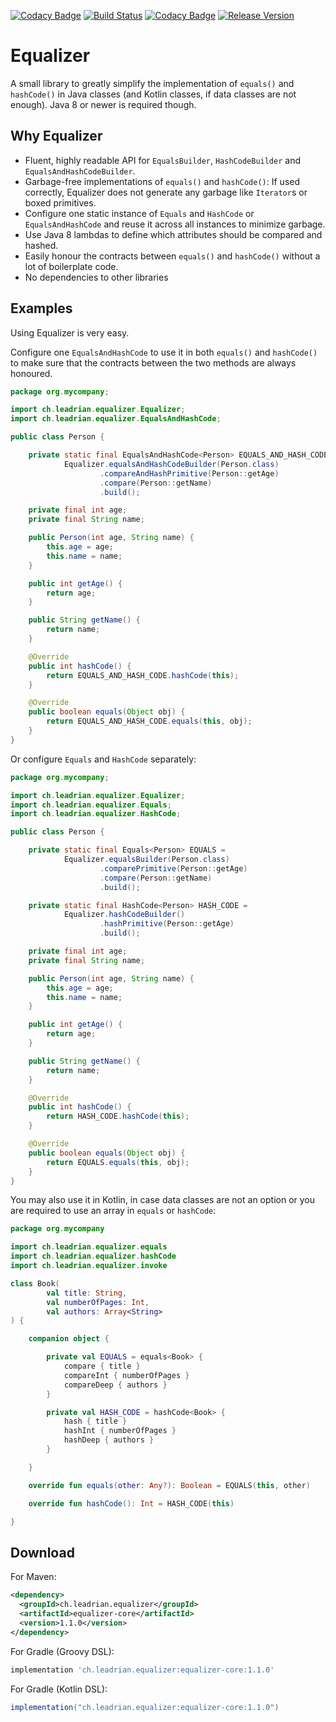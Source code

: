 [![Codacy Badge](https://api.codacy.com/project/badge/Grade/6e4827b909274d13a109be0d47dcf4d8)](https://www.codacy.com/app/Double-O-Seven/equalizer?utm_source=github.com&amp;utm_medium=referral&amp;utm_content=Double-O-Seven/equalizer&amp;utm_campaign=Badge_Grade)
[![Build Status](https://travis-ci.org/Double-O-Seven/equalizer.svg?branch=master)](https://travis-ci.org/Double-O-Seven/equalizer)
[![Codacy Badge](https://api.codacy.com/project/badge/Coverage/6e4827b909274d13a109be0d47dcf4d8)](https://www.codacy.com/app/Double-O-Seven/equalizer?utm_source=github.com&utm_medium=referral&utm_content=Double-O-Seven/equalizer&utm_campaign=Badge_Coverage)
[![Release Version](https://img.shields.io/maven-central/v/ch.leadrian.equalizer/equalizer-core.svg?label=release)](https://search.maven.org/search?q=g:ch.leadrian.equalizer%20AND%20a:equalizer-core)

# Equalizer

A small library to greatly simplify the implementation of `equals()` and `hashCode()` in Java classes (and Kotlin classes, if data classes are not enough).
Java 8 or newer is required though.

## Why Equalizer

*   Fluent, highly readable API for `EqualsBuilder`, `HashCodeBuilder` and `EqualsAndHashCodeBuilder`.
*   Garbage-free implementations of `equals()` and `hashCode()`: If used correctly, Equalizer does not generate any garbage like `Iterator`s or boxed primitives.
*   Configure one static instance of `Equals` and `HashCode` or `EqualsAndHashCode` and reuse it across all instances to minimize garbage.
*   Use Java 8 lambdas to define which attributes should be compared and hashed.
*   Easily honour the contracts between `equals()` and `hashCode()` without a lot of boilerplate code.
*   No dependencies to other libraries

## Examples

Using Equalizer is very easy.

Configure one `EqualsAndHashCode` to use it in both `equals()` and `hashCode()` to make sure that the contracts between the two methods are always honoured.

```java
package org.mycompany;

import ch.leadrian.equalizer.Equalizer;
import ch.leadrian.equalizer.EqualsAndHashCode;

public class Person {

    private static final EqualsAndHashCode<Person> EQUALS_AND_HASH_CODE =
            Equalizer.equalsAndHashCodeBuilder(Person.class)
                    .compareAndHashPrimitive(Person::getAge)
                    .compare(Person::getName)
                    .build();

    private final int age;
    private final String name;

    public Person(int age, String name) {
        this.age = age;
        this.name = name;
    }

    public int getAge() {
        return age;
    }

    public String getName() {
        return name;
    }

    @Override
    public int hashCode() {
        return EQUALS_AND_HASH_CODE.hashCode(this);
    }

    @Override
    public boolean equals(Object obj) {
        return EQUALS_AND_HASH_CODE.equals(this, obj);
    }
}
```

Or configure `Equals` and `HashCode` separately:

```java
package org.mycompany;

import ch.leadrian.equalizer.Equalizer;
import ch.leadrian.equalizer.Equals;
import ch.leadrian.equalizer.HashCode;

public class Person {

    private static final Equals<Person> EQUALS = 
            Equalizer.equalsBuilder(Person.class)
                    .comparePrimitive(Person::getAge)
                    .compare(Person::getName)
                    .build();

    private static final HashCode<Person> HASH_CODE = 
            Equalizer.hashCodeBuilder()
                    .hashPrimitive(Person::getAge)
                    .build();

    private final int age;
    private final String name;

    public Person(int age, String name) {
        this.age = age;
        this.name = name;
    }

    public int getAge() {
        return age;
    }

    public String getName() {
        return name;
    }

    @Override
    public int hashCode() {
        return HASH_CODE.hashCode(this);
    }

    @Override
    public boolean equals(Object obj) {
        return EQUALS.equals(this, obj);
    }
}
```

You may also use it in Kotlin, in case data classes are not an option or you are required to use an array in `equals` or `hashCode`:

```kotlin
package org.mycompany

import ch.leadrian.equalizer.equals
import ch.leadrian.equalizer.hashCode
import ch.leadrian.equalizer.invoke

class Book(
        val title: String,
        val numberOfPages: Int,
        val authors: Array<String>
) {

    companion object {

        private val EQUALS = equals<Book> {
            compare { title }
            compareInt { numberOfPages }
            compareDeep { authors }
        }

        private val HASH_CODE = hashCode<Book> {
            hash { title }
            hashInt { numberOfPages }
            hashDeep { authors }
        }

    }

    override fun equals(other: Any?): Boolean = EQUALS(this, other)

    override fun hashCode(): Int = HASH_CODE(this)

}
```

## Download

For Maven:
```xml
<dependency>
  <groupId>ch.leadrian.equalizer</groupId>
  <artifactId>equalizer-core</artifactId>
  <version>1.1.0</version>
</dependency>
```

For Gradle (Groovy DSL):
```groovy
implementation 'ch.leadrian.equalizer:equalizer-core:1.1.0'
```

For Gradle (Kotlin DSL):
```groovy
implementation("ch.leadrian.equalizer:equalizer-core:1.1.0")
```
